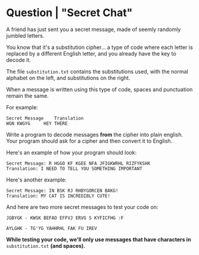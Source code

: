 # Question | "Secret Chat"

A friend has just sent you a secret message, made of seemly randomly jumbled letters.

You know that it's a substitution cipher... a type of code where each letter is replaced by a different English letter, and you already have the key to decode it.

The file ``substitution.txt`` contains the substitutions used, with the normal alphabet on the left, and substitutions on the right.

When a message is written using this type of code, spaces and punctuation remain the same.

For example:

```
Secret Message	  Translation
WGN KWGYG	  HEY THERE
```

Write a program to decode messages **from** the cipher into plain english. Your program should ask for a cipher and then convert it to English.

Here's an example of how your program should look:

```
Secret Message: R HGGO KF KGEE NFA JFIGKWRHL RIZFYKSHK
Translation: I NEED TO TELL YOU SOMETHING IMPORTANT
```

Here's another example:

```
Secret Message: IN BSK RJ RHBYGORCEN BAKG!
Translation: MY CAT IS INCREDIBLY CUTE!
```

And here are two more secret messages to test your code on:

```
JGBYGK - KWSK BEFAO EFFVJ ERVG S KYFICFHG :F
```

```
AYLGHK - TG'YG YAHHRHL FAK FU IREV
```

**While testing your code, we'll only use messages that have characters in** ``substitution.txt`` **(and spaces).**
